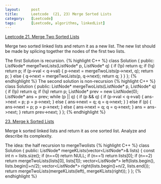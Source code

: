 ```yaml
---
layout:     post
title:      Leetcode  (21, 23) Merge Sorted Lists
category:   [Leetcode] 
tags:		[Leetcode, algorithms, linkedList]
---
```


[Leetcode 21. Merge Two Sorted Lists](https://leetcode.com/problems/merge-two-sorted-lists/)

Merge two sorted linked lists and return it as a new list. The new list should be made by splicing together the nodes of the first two lists.

The first Solution is recursion.
{% highlight C++ %}
class Solution {
public:
    ListNode* mergeTwoLists(ListNode* p, ListNode* q) {
        if (!p) return  q;
        if (!q) return p;
        if (p->val < q->val) {
            p->next = mergeTwoLists(p->next, q);
            return p;
        }
        else {
            q->next = mergeTwoLists(p, q->next);
            return q;
        }
    }
};
{% endhighlight %}
The second solution is non-recursion
{% highlight C++ %}
class Solution {
public:
    ListNode* mergeTwoLists(ListNode* p, ListNode* q) {
        if (!p) return  q;
        if (!q) return p;
        ListNode* prev = new ListNode(0);
        ListNode* ans = prev;
        while (p || q) {
            if (p && q) {
                if (p->val < q->val) {
                    ans->next = p;
                    p = p->next;
                }
                else {
                    ans->next = q;
                    q = q->next;
                }
            }
            else if (p) {
                ans->next = p;
                p = p->next;
            }
            else {
                ans->next = q;
                q = q->next;
            }
            ans = ans->next;
        }
        return prev->next;
    }
};
{% endhighlight %}

[23. Merge k Sorted Lists](https://leetcode.com/problems/merge-k-sorted-lists/)

Merge k sorted linked lists and return it as one sorted list. Analyze and describe its complexity.

The idea: the half recursion to mergeTwolists
{% highlight C++ %}
class Solution {
public:
    ListNode* mergeKLists(vector<ListNode*>& lists) {
        const int n = lists.size();
        if (n==0)   return NULL;
        if (n==1)   return lists[0];
        if (n==2)   return mergeTwoLists(lists[0], lists[1]);
        vector<ListNode*> left(lists.begin(), lists.begin()+n/2);
        vector<ListNode*> right(lists.begin()+n/2, lists.end());
        return mergeTwoLists(mergeKLists(left), mergeKLists(right));
    }
};
{% endhighlight %}
